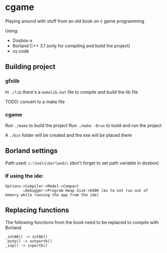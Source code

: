 # cgame

Playing around with stuff from an old book on c game programming

Using:

- Dosbox-x
- Borland C++ 3.1 (only for compiling and build the project)
- vs code

## Building project

### gfxlib

In `./lib` there's a `makelib.bat` file to compile and build the lib file

TODO: convert to a make file

### cgame

Run `./make` to build the project
Run `./make -Drun` to build and run the project

A `./bin` folder will be created and the exe will be placed there

## Borland settings

Path used: `c:\tools\borlandc\` (don't forget to set path variable in doxbox)

### If using the ide:

```
Options->Compiler->Model->Compact
        ⌙Debugger->Program Heap Size->640K (as to not run out of memory while running the app from the ide)
```

## Replacing functions

The following functions from the book need to be replaced to compile with Borland

```
_int86() -> int86()
_outp() -> outportb()
_inp() -> inportb()
```
